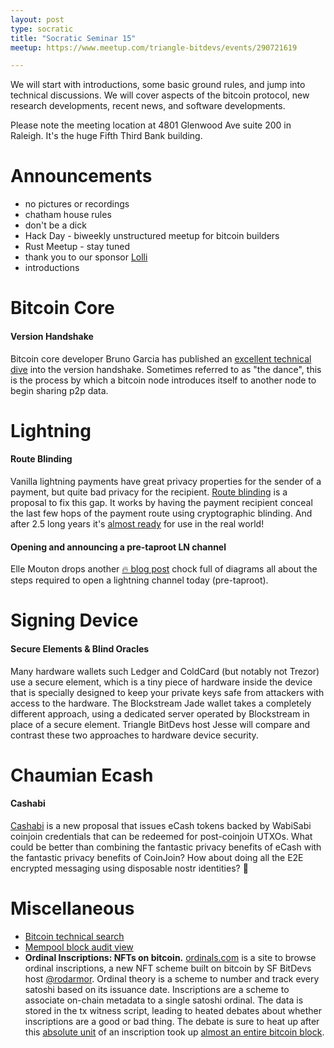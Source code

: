 ```yaml
---
layout: post
type: socratic
title: "Socratic Seminar 15"
meetup: https://www.meetup.com/triangle-bitdevs/events/290721619

---
```


We will start with introductions, some basic ground rules, and jump into technical discussions. 
We will cover aspects of the bitcoin protocol, new research developments, recent news, and
software developments.

Please note the meeting location at 4801 Glenwood Ave suite 200 in Raleigh. It's the huge Fifth Third Bank building.

# Announcements

- no pictures or recordings
- chatham house rules
- don't be a dick
- Hack Day - biweekly unstructured meetup for bitcoin builders
- Rust Meetup - stay tuned
- thank you to our sponsor [Lolli](https://preview.page.link/link.lolli.com/3T8iPrE5gPKVDc5i7)
- introductions


# Bitcoin Core

#### Version Handshake
Bitcoin core developer Bruno Garcia has published an [excellent technical dive](https://github.com/brunoerg/bitcoin-core-notes/blob/main/general-notes/net_processing_version_handshake.md) into the version handshake. Sometimes referred to as "the dance", this is the process by which a bitcoin node introduces itself to another node to begin sharing p2p data.


# Lightning

#### Route Blinding
Vanilla lightning payments have great privacy properties for the sender of a payment, but quite bad privacy for the recipient. [Route blinding](https://github.com/lightning/bolts/blob/route-blinding/proposals/route-blinding.md) is a proposal to fix this gap. It works by having the payment recipient conceal the last few hops of the payment route using cryptographic blinding. And after 2.5 long years it's [almost ready](https://twitter.com/realtbast/status/1603053124356390914) for use in the real world!

#### Opening and announcing a pre-taproot LN channel
Elle Mouton drops another [🔥 blog post](https://ellemouton.com/posts/open_channel_pre_taproot/) chock full of diagrams all about the steps required to open a lightning channel today (pre-taproot).

# Signing Device
#### Secure Elements & Blind Oracles
Many hardware wallets such Ledger and ColdCard (but notably not Trezor) use a secure element, which is a tiny piece of hardware inside the device that is specially designed to keep your private keys safe from attackers with access to the hardware. The Blockstream Jade wallet takes a completely different approach, using a dedicated server operated by Blockstream in place of a secure element. Triangle BitDevs host Jesse will compare and contrast these two approaches to hardware device security.


# Chaumian Ecash
#### Cashabi
[Cashabi](https://lontivero.github.io/Wiki/html/cashabi.html) is a new proposal that issues eCash tokens backed by WabiSabi coinjoin credentials that can be redeemed for post-coinjoin UTXOs. What could be better than combining the fantastic privacy benefits of eCash with the fantastic privacy benefits of CoinJoin? How about doing all the E2E encrypted messaging using disposable nostr identities? 🥸

# Miscellaneous
- [Bitcoin technical search](https://bitcoinsearch.xyz/)
- [Mempool block audit view](https://mempool.space/docs/faq#what-is-block-health)
- **Ordinal Inscriptions: NFTs on bitcoin.** [ordinals.com](https://ordinals.com) is a site to browse ordinal inscriptions, a new NFT scheme built on bitcoin by SF BitDevs host [@rodarmor](https://twitter.com/rodarmor). Ordinal theory is a scheme to number and track every satoshi based on its issuance date. Inscriptions are a scheme to associate on-chain metadata to a single satoshi ordinal. The data is stored in the tx witness script, leading to heated debates about whether inscriptions are a good or bad thing. The debate is sure to heat up after this [absolute unit](https://ordinals.com/inscription/0301e0480b374b32851a9462db29dc19fe830a7f7d7a88b81612b9d42099c0aei0) of an inscription took up [almost an entire bitcoin block](https://mempool.space/block/0000000000000000000515e202c8ae73c8155fc472422d7593af87aa74f2cf3d).
